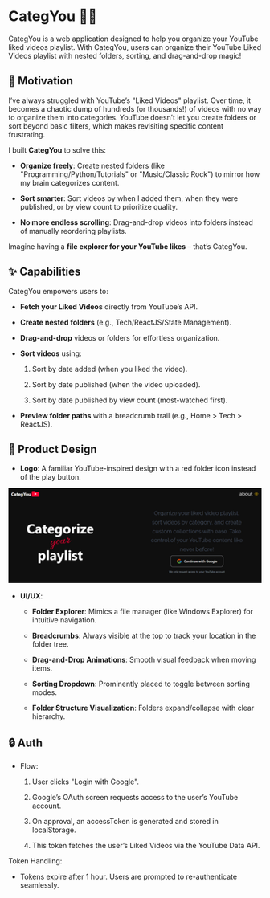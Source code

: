 # CategYou 📂✨

CategYou is a web application designed to help you organize your YouTube liked videos playlist. With CategYou, users can organize their YouTube Liked Videos playlist with nested folders, sorting, and drag-and-drop magic!

## 🚀 Motivation
I’ve always struggled with YouTube’s "Liked Videos" playlist. Over time, it becomes a chaotic dump of hundreds (or thousands!) of videos with no way to organize them into categories. YouTube doesn’t let you create folders or sort beyond basic filters, which makes revisiting specific content frustrating.

I built **CategYou** to solve this:

- **Organize freely**: Create nested folders (like "Programming/Python/Tutorials" or "Music/Classic Rock") to mirror how my brain categorizes content.

- **Sort smarter**: Sort videos by when I added them, when they were published, or by view count to prioritize quality.

- **No more endless scrolling**: Drag-and-drop videos into folders instead of manually reordering playlists.

Imagine having a **file explorer for your YouTube likes** – that’s CategYou.

## ✨ Capabilities
CategYou empowers users to:

- **Fetch your Liked Videos** directly from YouTube’s API.

- **Create nested folders** (e.g., Tech/ReactJS/State Management).

- **Drag-and-drop** videos or folders for effortless organization.

- **Sort videos** using:

  1. Sort by date added (when you liked the video).

  2. Sort by date published (when the video uploaded).

  3. Sort by date published by view count (most-watched first).

- **Preview folder paths** with a breadcrumb trail (e.g., Home > Tech > ReactJS).

## 🎨 Product Design

- **Logo**: A familiar YouTube-inspired design with a red folder icon instead of the play button.

![temp](public/photo_2025-03-26_02-43-56.jpg)


- **UI/UX**:

  - **Folder Explorer**: Mimics a file manager (like Windows Explorer) for intuitive navigation.

  - **Breadcrumbs**: Always visible at the top to track your location in the folder tree.

  - **Drag-and-Drop Animations**: Smooth visual feedback when moving items.

  - **Sorting Dropdown**: Prominently placed to toggle between sorting modes.

  - **Folder Structure Visualization**: Folders expand/collapse with clear hierarchy.

## 🔒 Auth

- Flow:

  1. User clicks "Login with Google".

  2. Google’s OAuth screen requests access to the user’s YouTube account.

  3. On approval, an accessToken is generated and stored in localStorage.

  4. This token fetches the user’s Liked Videos via the YouTube Data API.

Token Handling:

- Tokens expire after 1 hour. Users are prompted to re-authenticate seamlessly.

